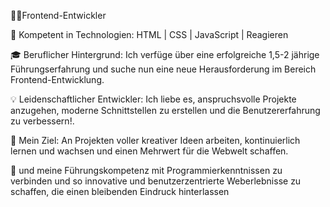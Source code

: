 👨‍💻Frontend-Entwickler

🔭 Kompetent in Technologien: HTML | CSS | JavaScript | Reagieren

🎓 Beruflicher Hintergrund: Ich verfüge über eine erfolgreiche 1,5-2 jährige Führungserfahrung und suche nun eine neue Herausforderung im Bereich Frontend-Entwicklung.

💡 Leidenschaftlicher Entwickler: Ich liebe es, anspruchsvolle Projekte anzugehen, moderne Schnittstellen zu erstellen und die Benutzererfahrung zu verbessern!.

🚀 Mein Ziel: An Projekten voller kreativer Ideen arbeiten, kontinuierlich lernen und wachsen und einen Mehrwert für die Webwelt schaffen.

🚀 und meine Führungskompetenz mit Programmierkenntnissen zu verbinden und so innovative und benutzerzentrierte Weberlebnisse zu schaffen, die einen bleibenden Eindruck hinterlassen
